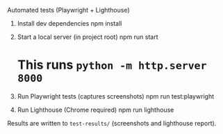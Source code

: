 Automated tests (Playwright + Lighthouse)

1) Install dev dependencies
   npm install

2) Start a local server (in project root)
   npm run start
   # This runs `python -m http.server 8000`

3) Run Playwright tests (captures screenshots)
   npm run test:playwright

4) Run Lighthouse (Chrome required)
   npm run lighthouse

Results are written to `test-results/` (screenshots and lighthouse report).
